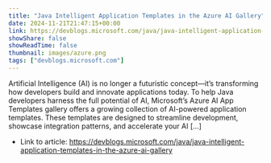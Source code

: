 ```yaml
---
title: "Java Intelligent Application Templates in the Azure AI Gallery"
date: 2024-11-21T21:47:15+00:00
link: https://devblogs.microsoft.com/java/java-intelligent-application-templates-in-the-azure-ai-gallery
showShare: false
showReadTime: false
thumbnail: images/azure.png
tags: ["devblogs.microsoft.com"]
---
```

Artificial Intelligence (AI) is no longer a futuristic concept—it’s transforming how developers build and innovate applications today. To help Java developers harness the full potential of AI, Microsoft’s Azure AI App Templates gallery offers a growing collection of AI-powered application templates. These templates are designed to streamline development, showcase integration patterns, and accelerate your AI […]

- Link to article: https://devblogs.microsoft.com/java/java-intelligent-application-templates-in-the-azure-ai-gallery